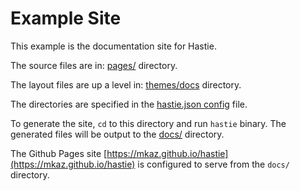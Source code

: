 
# Example Site

This example is the documentation site for Hastie.

The source files are in: [pages/](https://github.com/mkaz/hastie/tree/master/example/pages) directory.

The layout files are up a level in: [themes/docs](https://github.com/mkaz/hastie/tree/master/themes/docs) directory.

The directories are specified in the [hastie.json config](https://github.com/mkaz/hastie/tree/master/example/hastie.json) file.

To generate the site, `cd` to this directory and run `hastie` binary. The generated files will be output to the [docs/](https://github.com/mkaz/hastie/tree/master/docs) directory.

The Github Pages site [https://mkaz.github.io/hastie](https://mkaz.github.io/hastie) is configured to serve from the `docs/` directory.

